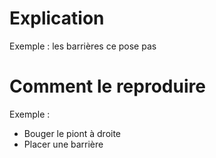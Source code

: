 # Explication

Exemple : les barrières ce pose pas

# Comment le reproduire

Exemple : 
- Bouger le piont à droite
- Placer une barrière
